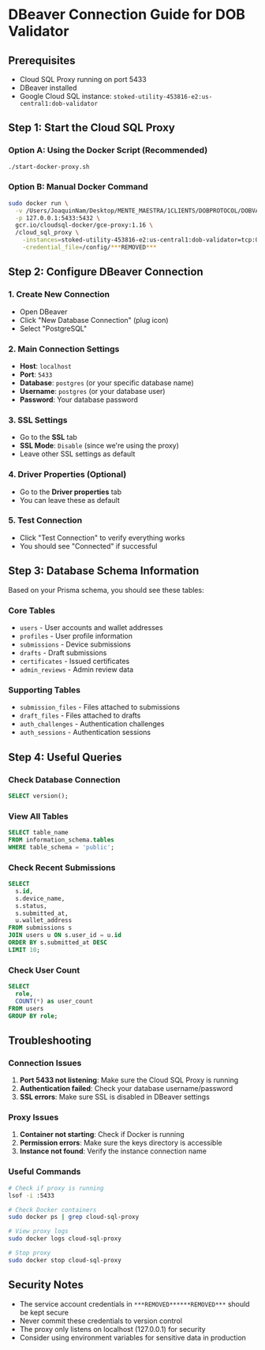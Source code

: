 # DBeaver Connection Guide for DOB Validator

## Prerequisites

- Cloud SQL Proxy running on port 5433
- DBeaver installed
- Google Cloud SQL instance: `stoked-utility-453816-e2:us-central1:dob-validator`

## Step 1: Start the Cloud SQL Proxy

### Option A: Using the Docker Script (Recommended)

```bash
./start-docker-proxy.sh
```

### Option B: Manual Docker Command

```bash
sudo docker run \
  -v /Users/JoaquinNam/Desktop/MENTE_MAESTRA/1CLIENTS/DOBPROTOCOL/DOBVALIDATOR/keys:/config \
  -p 127.0.0.1:5433:5432 \
  gcr.io/cloudsql-docker/gce-proxy:1.16 \
  /cloud_sql_proxy \
    -instances=stoked-utility-453816-e2:us-central1:dob-validator=tcp:0.0.0.0:5432 \
    -credential_file=/config/***REMOVED***
```

## Step 2: Configure DBeaver Connection

### 1. Create New Connection

- Open DBeaver
- Click "New Database Connection" (plug icon)
- Select "PostgreSQL"

### 2. Main Connection Settings

- **Host**: `localhost`
- **Port**: `5433`
- **Database**: `postgres` (or your specific database name)
- **Username**: `postgres` (or your database user)
- **Password**: Your database password

### 3. SSL Settings

- Go to the **SSL** tab
- **SSL Mode**: `Disable` (since we're using the proxy)
- Leave other SSL settings as default

### 4. Driver Properties (Optional)

- Go to the **Driver properties** tab
- You can leave these as default

### 5. Test Connection

- Click "Test Connection" to verify everything works
- You should see "Connected" if successful

## Step 3: Database Schema Information

Based on your Prisma schema, you should see these tables:

### Core Tables

- `users` - User accounts and wallet addresses
- `profiles` - User profile information
- `submissions` - Device submissions
- `drafts` - Draft submissions
- `certificates` - Issued certificates
- `admin_reviews` - Admin review data

### Supporting Tables

- `submission_files` - Files attached to submissions
- `draft_files` - Files attached to drafts
- `auth_challenges` - Authentication challenges
- `auth_sessions` - Authentication sessions

## Step 4: Useful Queries

### Check Database Connection

```sql
SELECT version();
```

### View All Tables

```sql
SELECT table_name
FROM information_schema.tables
WHERE table_schema = 'public';
```

### Check Recent Submissions

```sql
SELECT
  s.id,
  s.device_name,
  s.status,
  s.submitted_at,
  u.wallet_address
FROM submissions s
JOIN users u ON s.user_id = u.id
ORDER BY s.submitted_at DESC
LIMIT 10;
```

### Check User Count

```sql
SELECT
  role,
  COUNT(*) as user_count
FROM users
GROUP BY role;
```

## Troubleshooting

### Connection Issues

1. **Port 5433 not listening**: Make sure the Cloud SQL Proxy is running
2. **Authentication failed**: Check your database username/password
3. **SSL errors**: Make sure SSL is disabled in DBeaver settings

### Proxy Issues

1. **Container not starting**: Check if Docker is running
2. **Permission errors**: Make sure the keys directory is accessible
3. **Instance not found**: Verify the instance connection name

### Useful Commands

```bash
# Check if proxy is running
lsof -i :5433

# Check Docker containers
sudo docker ps | grep cloud-sql-proxy

# View proxy logs
sudo docker logs cloud-sql-proxy

# Stop proxy
sudo docker stop cloud-sql-proxy
```

## Security Notes

- The service account credentials in `***REMOVED******REMOVED***` should be kept secure
- Never commit these credentials to version control
- The proxy only listens on localhost (127.0.0.1) for security
- Consider using environment variables for sensitive data in production
